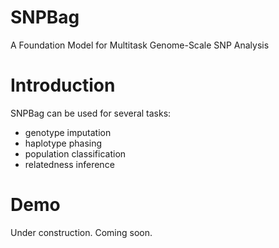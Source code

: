 # SNPBag
A Foundation Model for Multitask Genome-Scale SNP Analysis

# Introduction
SNPBag can be used for several tasks:
- genotype imputation
- haplotype phasing
- population classification
- relatedness inference

# Demo
Under construction. Coming soon.
